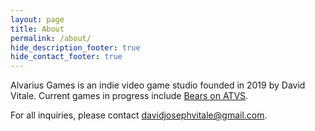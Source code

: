 ```yaml
---
layout: page
title: About
permalink: /about/
hide_description_footer: true
hide_contact_footer: true
---
```


Alvarius Games is an indie video game studio founded in 2019 by David Vitale. Current games in progress include [Bears on ATVS](/bears-on-atvs).

For all inquiries, please contact [davidjosephvitale@gmail.com](mailto:davidjosephvitale@gmail.com).
